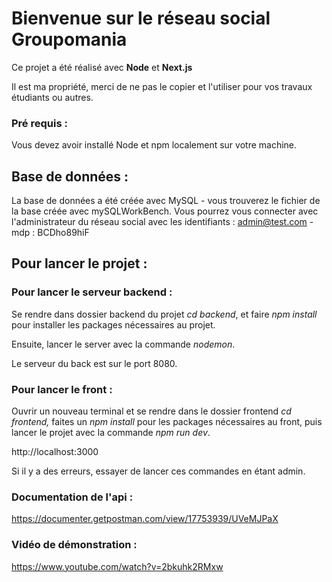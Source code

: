 # Bienvenue sur le réseau social Groupomania


Ce projet a été réalisé avec **Node** et **Next.js**

Il est ma propriété, merci de ne pas le copier et l'utiliser pour vos travaux étudiants ou autres. 

### Pré requis :

Vous devez avoir installé Node et npm localement sur votre machine.

## Base de données :

La base de données a été créée avec MySQL - vous trouverez le fichier de la base créée avec mySQLWorkBench.
Vous pourrez vous connecter avec l'administrateur du réseau social avec les identifiants : admin@test.com - mdp : BCDho89hiF

## Pour lancer le projet :

### Pour lancer le serveur backend :

Se rendre dans dossier backend du projet *cd backend*, et faire *npm install* pour installer les packages nécessaires au projet.

Ensuite, lancer le server avec la commande *nodemon*.

Le serveur du back est sur le port 8080.
 

### Pour lancer le front :

Ouvrir un nouveau terminal et se rendre dans le dossier frontend *cd frontend,* faites un *npm install* pour les packages nécessaires au front, puis lancer le projet avec la commande *npm run dev*.

http://localhost:3000


Si il y a des erreurs, essayer de lancer ces commandes en étant admin.

### Documentation de l'api :

https://documenter.getpostman.com/view/17753939/UVeMJPaX


### Vidéo de démonstration : 

https://www.youtube.com/watch?v=2bkuhk2RMxw
